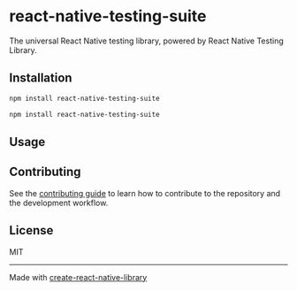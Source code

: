 # react-native-testing-suite

The universal React Native testing library, powered by React Native Testing Library.

## Installation

```sh
npm install react-native-testing-suite
```
```sh
npm install react-native-testing-suite
```

## Usage


## Contributing

See the [contributing guide](CONTRIBUTING.md) to learn how to contribute to the repository and the development workflow.

## License

MIT

---

Made with [create-react-native-library](https://github.com/callstack/react-native-builder-bob)
